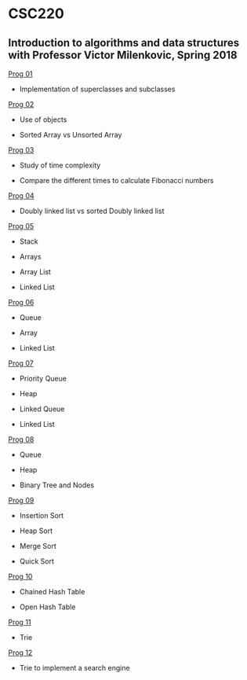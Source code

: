 # CSC220
## Introduction to algorithms and data structures with Professor Victor Milenkovic, Spring 2018

[Prog 01](https://github.com/ange-mwang/CSC220/tree/main/prog01)

- Implementation of superclasses and subclasses 

[Prog 02](https://github.com/ange-mwang/CSC220/tree/main/prog02)

- Use of objects 

- Sorted Array vs Unsorted Array

[Prog 03](https://github.com/ange-mwang/CSC220/tree/main/prog03)

- Study of time complexity

- Compare the different times to calculate Fibonacci numbers 

[Prog 04](https://github.com/ange-mwang/CSC220/tree/main/prog04)

- Doubly linked list vs sorted Doubly linked list

[Prog 05](https://github.com/ange-mwang/CSC220/tree/main/prog05)

- Stack

- Arrays

- Array List

- Linked List

[Prog 06](https://github.com/ange-mwang/CSC220/tree/main/prog06)

- Queue

- Array

- Linked List

[Prog 07](https://github.com/ange-mwang/CSC220/tree/main/prog07)

- Priority Queue

- Heap

- Linked Queue

- Linked List

[Prog 08](https://github.com/ange-mwang/CSC220/tree/main/prog08)

- Queue

- Heap

- Binary Tree and Nodes

[Prog 09](https://github.com/ange-mwang/CSC220/tree/main/prog09)

- Insertion Sort 

- Heap Sort 

- Merge Sort 

- Quick Sort 

[Prog 10](https://github.com/ange-mwang/CSC220/tree/main/prog10)

- Chained Hash Table

- Open Hash Table 

[Prog 11](https://github.com/ange-mwang/CSC220/tree/main/prog11)

- Trie 

[Prog 12](https://github.com/ange-mwang/CSC220/tree/main/prog12)

- Trie to implement a search engine 

